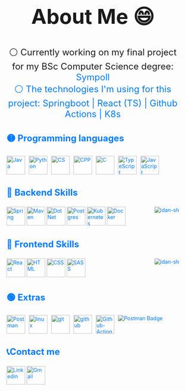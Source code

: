<div style="max-width: 800px; margin: 0 auto; padding: 20px;" >
<h2 style="font-size: 55px; text-align: center;"> About Me 😄 </h2>
<p style="font-size: 24px; text-align: center;">
⚪ Currently working on my final project for my BSc Computer Science degree: <a href="https://github.com/sympoll" style="text-decoration: none; color: #007bff;"> Sympoll <br>
⚪ The technologies I'm using for this project: Springboot | React (TS) | Github Actions | K8s <br>

<h3 style="font-size: 24px;">🟡 Programming languages </h3>
<div style="display: flex; flex-wrap: wrap; gap: 10px;">
<img src="https://skillicons.dev/icons?i=java" alt="Java" style="width: 50px; height: 50px;">
<img src="https://skillicons.dev/icons?i=python" alt="Python" style="width: 50px; height: 50px;">
<img src="https://skillicons.dev/icons?i=cs" alt="CS" style="width: 50px; height: 50px;">
<img src="https://skillicons.dev/icons?i=cpp" alt="CPP" style="width: 50px; height: 50px;">
<img src="https://skillicons.dev/icons?i=c" alt="C" style="width: 50px; height: 50px;">
<img src="https://skillicons.dev/icons?i=ts" alt="TypeScript" style="width: 50px; height: 50px;">
<img src="https://skillicons.dev/icons?i=js" alt="JavaScript" style="width: 50px; height: 50px;">
</div>

<h3 style="font-size: 24px;">🔴 Backend Skills </h3> 
<div>
<img align="right" src="https://github-readme-stats.vercel.app/api/top-langs?username=oriteicher&show_icons=true&locale=en&layout=compact&bg_color=0D1117&title_color=FFFFFF&text_color=FFFFFF&border_color=150d24" alt="idan-sh" />
<img src="https://skillicons.dev/icons?i=spring" alt="Spring" style="width: 50px; height: 50px;">
<img src="https://skillicons.dev/icons?i=maven" alt="Maven" style="width: 50px; height: 50px;">
<img src="https://skillicons.dev/icons?i=dotnet" alt="DotNet" style="width: 50px; height: 50px;">
<img src="https://skillicons.dev/icons?i=postgres" alt="Postgres" style="width: 50px; height: 50px;">
<img src="https://skillicons.dev/icons?i=kubernetes" alt="Kubernetes" style="width: 50px; height: 50px;">
<img src="https://skillicons.dev/icons?i=docker" alt="Docker" style="width: 50px; height: 50px;">
</div>
  
<h3 style="font-size: 24px;">🔵 Frontend Skills </h3> 
<div>
<img align="right" src="https://github-readme-stats.vercel.app/api/top-langs?username=oriteicher&show_icons=true&locale=en&layout=compact&bg_color=0D1117&title_color=FFFFFF&text_color=FFFFFF&border_color=150d24" alt="idan-sh" />
<img src="https://skillicons.dev/icons?i=react" alt="React" style="width: 50px; height: 50px;">
<img src="https://skillicons.dev/icons?i=html" alt="HTML" style="width: 50px; height: 50px;">
<img src="https://skillicons.dev/icons?i=css" alt="CSS" style="width: 50px; height: 50px;">
<img src="https://skillicons.dev/icons?i=sass" alt="SASS" style="width: 50px; height: 50px;">
</div>

<h3 style="font-size: 24px;">🟢 Extras </h3>
<div style="display: flex; flex-wrap: wrap; gap: 10px;">
<img src="https://skillicons.dev/icons?i=postman" alt="Postman" style="width: 50px; height: 50px;">
<img src="https://skillicons.dev/icons?i=linux" alt="linux" style="width: 50px; height: 50px;">
<img src="https://skillicons.dev/icons?i=git" alt="git" style="width: 50px; height: 50px;">
<img src="https://skillicons.dev/icons?i=github" alt="github" style="width: 50px; height: 50px;">
<img src="https://skillicons.dev/icons?i=githubactions" alt="Github-Actions" style="width: 50px; height: 50px;">
<img alt="Postman Badge" src="https://img.shields.io/badge/postman-orange?style=for-the-badge&logo=postman&logoColor=fff">
</div>
<div>
<h3 style="font-size: 24px;">📞Contact me</h3>
<a href="https://www.linkedin.com/in/ronen-gelmanovich/" style="text-decoration: none; color: #007bff;">
<img src="https://skillicons.dev/icons?i=linkedin" alt="Linkedin" style="width: 50px; height: 50px;">
</a>
<a href="mailto:ronen.glm@gmail.com" style="text-decoration: none; color: #007bff;">
<img src="https://skillicons.dev/icons?i=gmail" alt="Gmail" style="width: 50px; height: 50px;">
</a>

</div>
